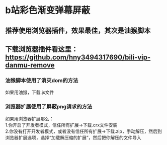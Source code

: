# b站彩色渐变弹幕屏蔽<br>
## 推荐使用浏览器插件，效果最佳，其次是油猴脚本<br>
## 下载浏览器插件看这里：https://github.com/hny3494317690/bili-vip-danmu-remove<br>
### 油猴脚本使用了消灭dom的方法<br>
如果用油猴，下载.js文件<br>
### 浏览器扩展使用了屏蔽png请求的方法<br>
如果用浏览器扩展那么：<br>
1.你开启了开发者模式，信任所有扩展→下载.crx文件安装<br>
2.你没有打开开发者模式，或者没有信任所有扩展→下载.zip，手动解压，然后到浏览器扩展选项，选择“加载解压缩的扩展”，然后把你解压的文件导入<br>
